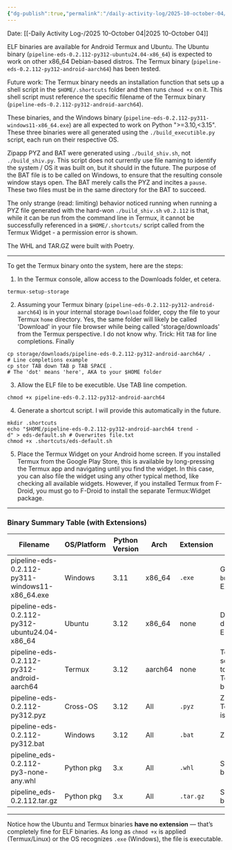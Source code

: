 ```yaml
---
{"dg-publish":true,"permalink":"/daily-activity-log/2025-10-october-04/","noteIcon":"","created":"2025-10-04T02:59:22.158-05:00"}
---
```


Date: [[-Daily Activity Log-/2025 10-October 04\|2025 10-October 04]]

ELF binaries are available for Android Termux and Ubuntu. The Ubuntu binary (`pipeline-eds-0.2.112-py312-ubuntu24.04-x86_64`) is expected to work on other x86_64 Debian-based distros. The Termux binary (`pipeline-eds-0.2.112-py312-android-aarch64`) has been tested. 

Future work: The Termux binary needs an installation function that sets up a shell script in the `$HOME/.shortcuts` folder and then runs `chmod +x` on it. This shell script must reference the specific filename of the Termux binary (`pipeline-eds-0.2.112-py312-android-aarch64`).

These binaries, and the Windows binary (`pipeline-eds-0.2.112-py311-windows11-x86_64.exe`) are all expected to work on Python ">=3.10,<3.15". These three binaries were all generated using the `./build_executible.py` script, each run on their respective OS.

Zipapp PYZ and BAT were generated using `./build_shiv.sh`, not `./build_shiv.py`. This script does not currently use file naming to identify the system / OS it was built on, but it should in the future. The purpose of the BAT file is to be called on Windows, to ensure that the resulting console window stays open. The BAT merely calls the PYZ and incites a `pause`. These two files must be in the same directory for the BAT to succeed.

The only strange (read: limiting) behavior noticed running when running a PYZ file generated with the hard-won `./build_shiv.sh` `v0.2.112` is that, while it can be run from the command line in Termux, it cannot be successfully referenced in a `$HOME/.shortcuts/` script called from the Termux Widget - a permission error is shown.

The WHL and TAR.GZ were built with Poetry.

---

To get the Termux binary onto the system, here are the steps:
1. In the Termux console, allow access to the Downloads folder, et cetera.
```
termux-setup-storage
``` 
2. Assuming your Termux binary (`pipeline-eds-0.2.112-py312-android-aarch64`) is in your internal storage `Download` folder, copy the file to your Termux `home` directory. Yes, the same folder will likely be called 'Download' in your file browser while being called 'storage/downloads' from the Termux perspective. I do not know why. Trick: Hit `TAB` for line completions. Finally
```
cp storage/downloads/pipeline-eds-0.2.112-py312-android-aarch64/ .
# Line completions example
cp stor TAB down TAB p TAB SPACE .
# The 'dot' means 'here', AKA to your $HOME folder
```
3. Allow the ELF file to be executible. Use TAB line competion.
```
chmod +x pipeline-eds-0.2.112-py312-android-aarch64 
```
4.  Generate a shortcut script. I will provide this automatically in the future.
```
mkdir .shortcuts
echo "$HOME/pipeline-eds-0.2.112-py312-android-aarch64 trend -d" > eds-default.sh # Overwrites file.txt
chmod +x .shortcuts/eds-default.sh
```
5. Place the Termux Widget on your Android home screen. If you installed Termux from the Google Play Store, this is available by long-pressing the Termux app and navigating until you find the widget.  In this case, you can also file the widget using any other typical method, like checking all available widgets. However, if you installed Termux from F-Droid, you must go to F-Droid to install the separate Termux:Widget package.

---

### Binary Summary Table (with Extensions)

| Filename                                        | OS/Platform | Python Version | Arch    | Extension | Notes                                                                         |
| ----------------------------------------------- | ----------- | -------------- | ------- | --------- | ----------------------------------------------------------------------------- |
| pipeline-eds-0.2.112-py311-windows11-x86_64.exe | Windows     | 3.11           | x86_64  | `.exe`    | Generated with `build_executible.py`. EXE binary.                             |
| pipeline-eds-0.2.112-py312-ubuntu24.04-x86_64   | Ubuntu      | 3.12           | x86_64  | none      | Debian-based distros compatible. ELF binary.                                  |
| pipeline-eds-0.2.112-py312-android-aarch64      | Termux      | 3.12           | aarch64 | none      | Tested; shortcut script recommended to access with Termux Widget. ELF binary. |
| pipeline-eds-0.2.112-py312.pyz                  | Cross-OS    | 3.12           | All     | `.pyz`    | Zipapp; run from CLI; Termux Widget issues                                    |
| pipeline-eds-0.2.112-py312.bat                  | Windows     | 3.12           | All     | `.bat`    | Zipapp launcher                                                               |
| pipeline_eds-0.2.112-py3-none-any.whl           | Python pkg  | 3.x            | All     | `.whl`    | Standard Poetry build                                                         |
| pipeline_eds-0.2.112.tar.gz                     | Python pkg  | 3.x            | All     | `.tar.gz` | Standard Poetry build                                                         |

---

Notice how the Ubuntu and Termux binaries **have no extension** — that’s completely fine for ELF binaries. As long as `chmod +x` is applied (Termux/Linux) or the OS recognizes `.exe` (Windows), the file is executable.